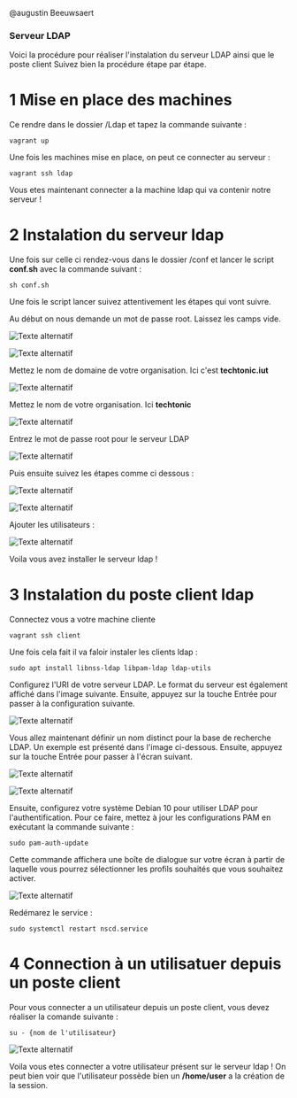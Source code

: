 @augustin Beeuwsaert

### Serveur LDAP

Voici la procédure pour réaliser l'instalation du serveur LDAP ainsi que le poste client
Suivez bien la procédure étape par étape.


# 1 Mise en place des machines 

Ce rendre dans le dossier /Ldap et tapez la commande suivante :

```
vagrant up 
```
Une fois les machines mise en place, on peut ce connecter au serveur : 

```
vagrant ssh ldap
```
Vous etes maintenant connecter a la machine ldap qui va contenir notre serveur ! 

# 2 Instalation du serveur ldap  
Une fois sur celle ci rendez-vous dans le dossier /conf et lancer le script **conf.sh** avec la commande suivant :

```
sh conf.sh
```
Une fois le script lancer suivez attentivement les étapes qui vont suivre. 

Au début on nous demande un mot de passe root. Laissez les camps vide. 

![Texte alternatif](/equipe-d/projet/Vagrant/Ldap/img/1.png "wizard ldap")

![Texte alternatif](/equipe-d/projet/Vagrant/Ldap/img/2.png "wizard ldap")

Mettez le nom de domaine de votre organisation. Ici c'est **techtonic.iut**

![Texte alternatif](/equipe-d/projet/Vagrant/Ldap/img/3.png "wizard ldap")

Mettez le nom de votre organisation. Ici **techtonic**

![Texte alternatif](/equipe-d/projet/Vagrant/Ldap/img/4.png "wizard ldap")

 Entrez le mot de passe root pour le serveur LDAP
 
![Texte alternatif](/equipe-d/projet/Vagrant/Ldap/img/5.png "wizard ldap")

Puis ensuite suivez les étapes comme ci dessous :

![Texte alternatif](/equipe-d/projet/Vagrant/Ldap/img/6.png "wizard ldap")

![Texte alternatif](/equipe-d/projet/Vagrant/Ldap/img/7.png "wizard ldap")

Ajouter les utilisateurs : 

![Texte alternatif](/equipe-d/projet/Vagrant/Ldap/img/8.png "wizard ldap")

Voila vous avez installer le serveur ldap !

# 3 Instalation du poste client ldap  

Connectez vous a votre machine cliente 

```
vagrant ssh client
```
Une fois cela fait il va faloir instaler les clients ldap :

```
sudo apt install libnss-ldap libpam-ldap ldap-utils 
```
Configurez l'URI de votre serveur LDAP. Le format du serveur est également affiché dans l'image suivante. Ensuite, appuyez sur la touche Entrée pour passer à la configuration suivante.

![Texte alternatif](/equipe-d/projet/Vagrant/Ldap/img/9.png "wizard ldap")

Vous allez maintenant définir un nom distinct pour la base de recherche LDAP. Un exemple est présenté dans l'image ci-dessous. Ensuite, appuyez sur la touche Entrée pour passer à l'écran suivant.

![Texte alternatif](/equipe-d/projet/Vagrant/Ldap/img/10.png "wizard ldap")

![Texte alternatif](/equipe-d/projet/Vagrant/Ldap/img/11.png "wizard ldap")

Ensuite, configurez votre système Debian 10 pour utiliser LDAP pour l'authentification. Pour ce faire, mettez à jour les configurations PAM en exécutant la commande suivante :
```
sudo pam-auth-update
```

Cette commande affichera une boîte de dialogue sur votre écran à partir de laquelle vous pourrez sélectionner les profils souhaités que vous souhaitez activer.

![Texte alternatif](/equipe-d/projet/Vagrant/Ldap/img/12.png "wizard ldap")

Redémarez le service : 

```
sudo systemctl restart nscd.service
```

# 4 Connection à un utilisatuer depuis un poste client 

Pour vous connecter a un utilisateur depuis un poste client, vous devez réaliser la comande suivante 
: 

```
su - {nom de l'utilisateur}
```
![Texte alternatif](/equipe-d/projet/Vagrant/Ldap/img/13.png "wizard ldap")

Voila vous etes connecter a votre utilisateur présent sur le serveur ldap ! 
On peut bien voir que l'utilisateur possède bien un **/home/user** a la création de la session. 
